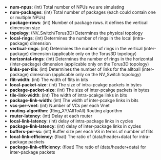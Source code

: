 * **num-npus**: (int) Total number of NPUs we are simulating
* **num-packages**: (int) Total number of packages (each could contain one or multiple NPUs)
* **package-rows**: (int) Number of package rows. it defines the vertical dimension size
* **topology**: (NV_Switch/Torus3D) Determines the physical topology
* **local-rings**: (int) Determines the number of rings in the local (intra-package) dimension
* **vertical-rings**: (int) Determines the number of rings in the vertical (inter-package) dimension (applicable only on the Torus3D topology)
* **horizontal-rings**: (int) Determines the number of rings in the horizontal (inter-package) dimension (applicable only on the Torus3D topology)
* **links-per-tile**: (int) Determines the number of links for the alltoall (inter-package) dimesnion (applicable only on the NV_Switch topology)
* **flit-width**: (int) The width of flits in bits
* **local-packet-size**: (int) The size of intra-pcakge packets in bytes
* **package-packet-size**: (int) The size of inter-pcakge packets in bytes
* **tile-link-width**: (int) The width of intra-pcakge links in  bits
* **package-link-width**: (int) The width of inter-pcakge links in  bits
* **vcs-per-vnet**: (int)  Number of VCs per each Vnet
* **routing-algorithm**: (Ring_XY/AllToAll) Routing algorithm 
* **router-latency**: (int) Delay at each router
* **local-link-latency**: (int) delay of intra-package links in cycles
* **package-link-latency**: (int) delay of inter-package links in cycles
* **buffers-per-vc**: (int) Buffer size per each VS in terms of number of flits
* **local-link-efficiency**: (float) The ratio of (data/header+data) for intra-package packets
* **package-link-efficiency**: (float) The ratio of (data/header+data) for inter-package packets
